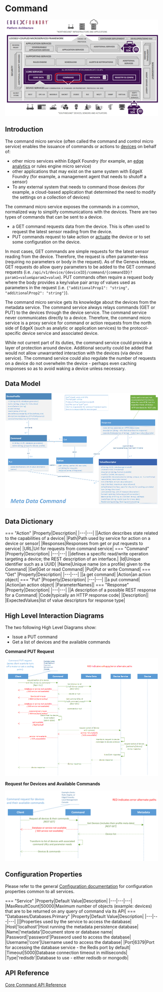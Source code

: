 # Command

![image](EdgeX_Command.png)

## Introduction

The command micro service (often called the command
and control micro service) enables the issuance of commands or actions to
[devices](../../../general/Definitions.md#device) on behalf of:

-   other micro services within EdgeX Foundry (for example, an [edge
    analytics](../../../general/Definitions.md#edge-analytics) or rules engine micro service)
-   other applications that may exist on the same system with EdgeX
    Foundry (for example, a management agent that needs to
    shutoff a sensor)
-   To any external system that needs to command those devices (for
    example, a cloud-based application that determined the need to
    modify the settings on a collection of devices)

The command micro service exposes the commands in a common, normalized
way to simplify communications with the devices. There are two types of commands that can be sent to a device.

- a GET command requests data from the device.  This is often used to request the latest sensor reading from the device.  
- PUT commands request to take action or [actuate](../../../general/Definitions.md#actuate) the device or to set some configuration on the device.

In most cases, GET commands are simple requests for the latest sensor reading from the device.  Therefore, the request is often parameter-less (requiring no parameters or body in the request).  As of the Geneva release, GET requests do allow query parameters to be added to the GET command requests (i.e. `/api/v1/device/{deviceID}/command/{commandID}?param1=value&param2=value`).  PUT commands often require a request body where the body provides a key/value pair array of values used as parameters in the request (i.e. `{"additionalProp1": "string", "additionalProp2": "string"}`).

The command micro service gets its knowledge about the devices from the metadata service. The command service always relays
commands (GET or PUT) to the devices through the device service.  The command service never communicates directly to a device.
Therefore, the command micro service is a proxy service for command or action
requests from the north side of EdgeX (such as analytic or application services) to the protocol-specific device service and associated device.

While not current part of its duties, the command service could provide a layer of protection around device.  Additional security could be added that would not allow unwarranted interaction with the devices (via device service).  The command service could also regulate the number of requests on a device do not overwhelm the device - perhaps even caching responses so as to avoid waking a device unless necessary.

## Data Model
![image](../metadata/EdgeX_MetadataModel_Commands.png)

## Data Dictionary

=== "Action" 
    |Property|Description| 
    |---|---| 
    ||Action describes state related to the capabilities of a device| 
    |Path|Path used by service for action on a device or sensor| 
    |Responses|Responses from get or put requests to service| 
    |URL|Url for requests from command service| 
=== "Command" 
    |Property|Description| 
    |---|---| 
    ||defines a specific read/write operation targeting a device; the REST description of an interface.| 
    |Id|Unique identifier such as a UUID| 
    |Name|Unique name (on a profile) given to the Command| 
    |Get|Get or read Command| 
    |Put|Put or write Command| 
=== "Get" 
    |Property|Description| 
    |---|---| 
    ||a get command| 
    |Action|an action object|
=== "Put" 
    |Property|Description| 
    |---|---| 
    ||a put command| 
    |Action|an action object| 
    |ParameterNames|| 
=== "Response" 
    |Property|Description| 
    |---|---| 
    ||A description of a possible REST response for a Command| 
    |Code|typically an HTTP response code| 
    |Description|| 
    |ExpectedValues|list of value descriptors for response type|

## High Level Interaction Diagrams

The two following High Level Diagrams show:

-   Issue a PUT command
-   Get a list of devices and the available commands

**Command PUT Request**

![image](EdgeX_CommandPutRequest.png)

**Request for Devices and Available Commands**

![image](EdgeX_CommandRequestForDevices.png)

## Configuration Properties

Please refer to the general [Configuration documentation](../../configuration/Ch-Configuration.md#configuration-properties) for configuration properties common to all services.

=== "Service"
    |Property|Default Value|Description|
    |---|---|---|
    |MaxResultCount|50000|Maximum number of objects (example: devices) that are to be returned on any query of command via its API|
=== "Databases/Databases.Primary"
    |Property|Default Value|Description|
    |---|---|---|
    |||Properties used by the service to access the database|
    |Host|'localhost'|Host running the metadata persistence database|
    |Name|'metadata'|Document store or database name|
    |Password|'password'|Password used to access the database|
    |Username|'core'|Username used to access the database|
    |Port|6379|Port for accessing the database service - the Redis port by default|
    |Timeout|5000|Database connection timeout in milliseconds|
    |Type|'redisdb'|Database to use - either redisdb or mongodb|

## API Reference
[Core Command API Reference](../../../api/core/Ch-APICoreCommand.md)